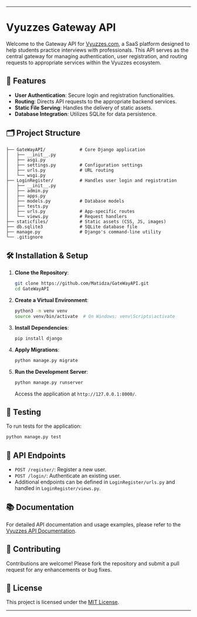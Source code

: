 
---

# Vyuzzes Gateway API

Welcome to the Gateway API for [Vyuzzes.com](https://vyuzzes.com), a SaaS platform designed to help students practice interviews with professionals. This API serves as the central gateway for managing authentication, user registration, and routing requests to appropriate services within the Vyuzzes ecosystem.

## 🚀 Features

* **User Authentication**: Secure login and registration functionalities.
* **Routing**: Directs API requests to the appropriate backend services.
* **Static File Serving**: Handles the delivery of static assets.
* **Database Integration**: Utilizes SQLite for data persistence.

## 🗂️ Project Structure

```
├── GateWayAPI/             # Core Django application
│   ├── __init__.py
│   ├── asgi.py
│   ├── settings.py         # Configuration settings
│   ├── urls.py             # URL routing
│   └── wsgi.py
├── LoginRegister/          # Handles user login and registration
│   ├── __init__.py
│   ├── admin.py
│   ├── apps.py
│   ├── models.py           # Database models
│   ├── tests.py
│   ├── urls.py             # App-specific routes
│   └── views.py            # Request handlers
├── staticfiles/            # Static assets (CSS, JS, images)
├── db.sqlite3              # SQLite database file
├── manage.py               # Django's command-line utility
└── .gitignore
```

## 🛠️ Installation & Setup

1. **Clone the Repository**:

   ```bash
   git clone https://github.com/Matidza/GateWayAPI.git
   cd GateWayAPI
   ```

2. **Create a Virtual Environment**:

   ```bash
   python3 -m venv venv
   source venv/bin/activate  # On Windows: venv\Scripts\activate
   ```

3. **Install Dependencies**:

   ```bash
   pip install django
   ```

4. **Apply Migrations**:

   ```bash
   python manage.py migrate
   ```

5. **Run the Development Server**:

   ```bash
   python manage.py runserver
   ```

   Access the application at `http://127.0.0.1:8000/`.

## 🧪 Testing

To run tests for the application:

```bash
python manage.py test
```

## 📄 API Endpoints

* `POST /register/`: Register a new user.
* `POST /login/`: Authenticate an existing user.
* Additional endpoints can be defined in `LoginRegister/urls.py` and handled in `LoginRegister/views.py`.

## 📚 Documentation

For detailed API documentation and usage examples, please refer to the [Vyuzzes API Documentation](https://vyuzzes.com/docs).

## 🤝 Contributing

Contributions are welcome! Please fork the repository and submit a pull request for any enhancements or bug fixes.

## 📄 License

This project is licensed under the [MIT License](LICENSE).

---

